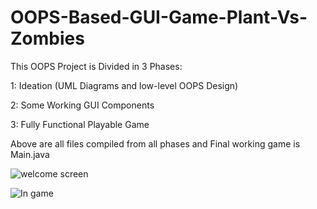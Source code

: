 # OOPS-Based-GUI-Game-Plant-Vs-Zombies

This OOPS Project is Divided in 3 Phases:

1: Ideation (UML Diagrams and low-level OOPS Design)

2: Some Working GUI Components

3: Fully Functional Playable Game


Above are all files compiled from all phases and Final working game is Main.java 


![welcome screen](https://user-images.githubusercontent.com/52687608/138152571-0823c88b-9f38-4e53-8f96-36126144f2c1.jpg)

![In game](https://user-images.githubusercontent.com/52687608/138152576-9997b927-586b-4f07-a864-cc79ec5e7d9c.jpg)
